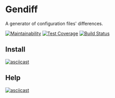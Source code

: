 # Gendiff
A generator of configuration files' differences.

[![Maintainability](https://api.codeclimate.com/v1/badges/a6c7ac3ac382b15676a0/maintainability)](https://codeclimate.com/github/badcookie/hexlet-gendiff/maintainability)
[![Test Coverage](https://api.codeclimate.com/v1/badges/a6c7ac3ac382b15676a0/test_coverage)](https://codeclimate.com/github/badcookie/hexlet-gendiff/test_coverage)
[![Build Status](https://travis-ci.org/badcookie/hexlet-gendiff.svg?branch=master)](https://travis-ci.org/badcookie/hexlet-gendiff)

## Install
[![asciicast](https://asciinema.org/a/HawSvfBwnNdgyC6oBpUC077gp.svg)](https://asciinema.org/a/HawSvfBwnNdgyC6oBpUC077gp)

## Help
[![asciicast](https://asciinema.org/a/8fLPDVpiePvZiyOnW4i4q4xQ2.svg)](https://asciinema.org/a/8fLPDVpiePvZiyOnW4i4q4xQ2)